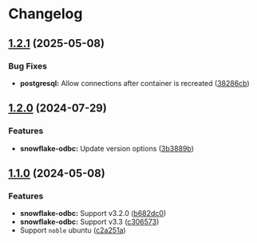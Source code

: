 # Changelog

## [1.2.1](https://github.com/itsmechlark/features/compare/snowflake-odbc-v1.2.0...snowflake-odbc-v1.2.1) (2025-05-08)


### Bug Fixes

* **postgresql:** Allow connections after container is recreated ([38286cb](https://github.com/itsmechlark/features/commit/38286cbd669acc58e79732ce20fb71a25ec17ac9))

## [1.2.0](https://github.com/itsmechlark/features/compare/snowflake-odbc-v1.1.0...snowflake-odbc-v1.2.0) (2024-07-29)


### Features

* **snowflake-odbc:** Update version options ([3b3889b](https://github.com/itsmechlark/features/commit/3b3889b76b0a2a48931b5725f3e8cc6202f5014a))

## [1.1.0](https://github.com/itsmechlark/features/compare/snowflake-odbc-v1.0.0...snowflake-odbc-v1.1.0) (2024-05-08)


### Features

* **snowflake-odbc:** Support v3.2.0 ([b682dc0](https://github.com/itsmechlark/features/commit/b682dc02436af198709e4aec61711c34a009cdda))
* **snowflake-odbc:** Support v3.3 ([c306573](https://github.com/itsmechlark/features/commit/c306573b06d692406349549590171cc9179e897c))
* Support `noble` ubuntu ([c2a251a](https://github.com/itsmechlark/features/commit/c2a251aafc58c1d121cd6f07e36d4031921ee219))
